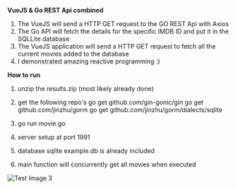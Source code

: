 **VueJS & Go REST Api combined**
1. The VueJS will send a HTTP GET request to the GO REST Api with Axios
2. The Go API will fetch the details for the specific IMDB ID and put it in the SQLLite database
3. The VueJS application will send a HTTP GET request to fetch all the current movies added to the database
4. I demonstrated amazing reactive programming :)

**How to run**

1. unzip the results.zip (most likely already done)

2. get the following repo's
go get github.com/gin-gonic/gin
go get github.com/jinzhu/gorm
go get github.com/jinzhu/gorm/dialects/sqlite

3. go run movie.go

4. server setup at port 1991

5. database sqlite example.db is already included

6. main function will concurrently get all movies when executed

![Test Image 3](https://i.gyazo.com/ea66cdb622508860dedcc13cedad5762.gif)
